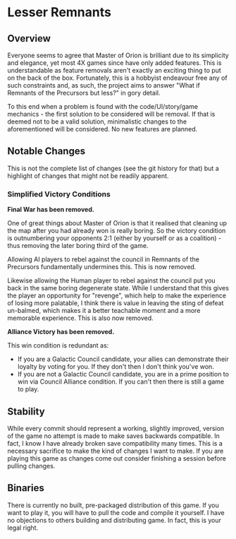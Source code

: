 # Lesser Remnants

## Overview

Everyone seems to agree that Master of Orion is brilliant due to its simplicity and elegance, yet most 4X games since have only added features.
This is understandable as feature removals aren't exactly an exciting thing to put on the back of the box.
Fortunately, this is a hobbyist endeavour free any of such constraints and, as such, the project aims to answer "What if Remnants of the Precursors but less?" in gory detail.

To this end when a problem is found with the code/UI/story/game mechanics - the first solution to be considered will be removal.
If that is deemed not to be a valid solution, minimalistic changes to the aforementioned will be considered.
No new features are planned.

## Notable Changes

This is not the complete list of changes (see the git history for that) but a highlight of changes that might not be readily apparent. 

### Simplified Victory Conditions

<strong>Final War has been removed.</strong>

One of great things about Master of Orion is that it realised that cleaning up the map after you had already won is really boring. 
So the victory condition is outnumbering your opponents 2:1 (either by yourself or as a coalition) - thus removing the later boring third of the game.

Allowing AI players to rebel against the council in Remnants of the Precursors fundamentally undermines this. 
This is now removed.

Likewise allowing the Human player to rebel against the council put you back in the same boring degenerate state.
While I understand that this gives the player an opportunity for "revenge", which help to make the experience of losing more palatable, I think there is value in leaving the sting of defeat un-balmed, which makes it a better teachable moment and a more memorable experience. 
This is also now removed.

<strong>Alliance Victory has been removed.</strong>

This win condition is redundant as:
* If you are a Galactic Council candidate, your allies can demonstrate their loyalty by voting for you. If they don't then I don't think you've won.
* If you are not a Galactic Council candidate, you are in a prime position to win via Council Alliance condition. If you can't then there is still a game to play.

## Stability

While every commit should represent a working, slightly improved, version of the game no attempt is made to make saves backwards compatible.
In fact, I know I have already broken save compatibility many times. 
This is a necessary sacrifice to make the kind of changes I want to make.
If you are playing this game as changes come out consider finishing a session before pulling changes.

## Binaries

There is currently no built, pre-packaged distribution of this game. 
If you want to play it, you will have to pull the code and compile it yourself.
I have no objections to others building and distributing game.
In fact, this is your legal right.
